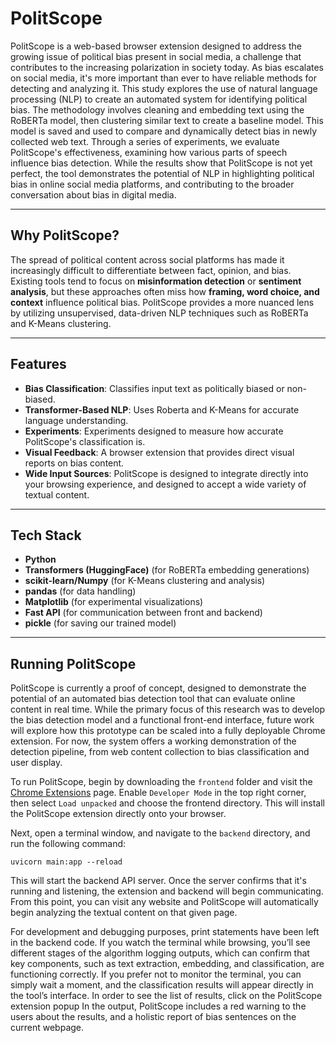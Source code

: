 # PolitScope

PolitScope is a web-based browser extension designed to address the growing issue of political bias present in social media, a challenge that contributes to the increasing polarization in society today. As bias escalates on social media, it's more important than ever to have reliable methods for detecting and analyzing it. This study explores the use of natural language processing (NLP) to create an automated system for identifying political bias. The methodology involves cleaning and embedding text using the RoBERTa model, then clustering similar text to create a baseline model. This model is saved and used to compare and dynamically detect bias in newly collected web text. Through a series of experiments, we evaluate PolitScope's effectiveness, examining how various parts of speech influence bias detection. While the results show that PolitScope is not yet perfect, the tool demonstrates the potential of NLP in highlighting political bias in online social media platforms, and contributing to the broader conversation about bias in digital media.

---

## Why PolitScope?

The spread of political content across social platforms has made it increasingly difficult to differentiate between fact, opinion, and bias. Existing tools tend to focus on **misinformation detection** or **sentiment analysis**, but these approaches often miss how **framing, word choice, and context** influence political bias. PolitScope provides a more nuanced lens by utilizing unsupervised, data-driven NLP techniques such as RoBERTa and K-Means clustering.

---

## Features

- **Bias Classification**: Classifies input text as politically biased or non-biased.
- **Transformer-Based NLP**: Uses Roberta and K-Means for accurate language understanding.
- **Experiments**: Experiments designed to measure how accurate PolitScope's classification is.
- **Visual Feedback**: A browser extension that provides direct visual reports on bias content.
- **Wide Input Sources**: PolitScope is designed to integrate directly into your browsing experience, and designed to accept a wide variety of textual content.

---

## Tech Stack

- **Python**
- **Transformers (HuggingFace)** (for RoBERTa embedding generations)
- **scikit-learn/Numpy** (for K-Means clustering and analysis)
- **pandas** (for data handling)
- **Matplotlib** (for experimental visualizations)
- **Fast API** (for communication between front and backend)
- **pickle** (for saving our trained model)

---

## Running PolitScope

PolitScope is currently a proof of concept, designed to demonstrate the potential of an automated bias detection tool that can evaluate online content in real time. While the primary focus of this research was to develop the bias detection model and a functional front-end interface, future work will explore how this prototype can be scaled into a fully deployable Chrome extension. For now, the system offers a working demonstration of the detection pipeline, from web content collection to bias classification and user display.

To run PolitScope, begin by downloading the `frontend` folder and visit the [Chrome Extensions](chrome://extensions) page. Enable `Developer Mode` in the top right corner, then select `Load unpacked` and choose the frontend directory. This will install the PolitScope extension directly onto your browser.

Next, open a terminal window, and navigate to the `backend` directory, and run the following command:

```text
uvicorn main:app --reload
```

This will start the backend API server. Once the server confirms that it's running and listening, the extension and backend will begin communicating. From this point, you can visit any website and PolitScope will automatically begin analyzing the textual content on that given page.

For development and debugging purposes, print statements have been left in the backend code. If you watch the terminal while browsing, you’ll see different stages of the algorithm logging outputs, which can confirm that key components, such as text extraction, embedding, and classification, are functioning correctly. If you prefer not to monitor the terminal, you can simply wait a moment, and the classification results will appear directly in the tool’s interface. In order to see the list of results, click on the PolitScope extension popup In the output, PolitScope includes a red warning to the users about the results, and a holistic report of bias sentences on the current webpage.
